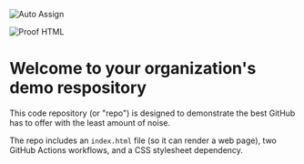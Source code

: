 ![Auto Assign](https://github.com/bettogitt/demo-repository/actions/workflows/auto-assign.yml/badge.svg)

![Proof HTML](https://github.com/bettogitt/demo-repository/actions/workflows/proof-html.yml/badge.svg)

# Welcome to your organization's demo respository
This code repository (or "repo") is designed to demonstrate the best GitHub has to offer with the least amount of noise.

The repo includes an `index.html` file (so it can render a web page), two GitHub Actions workflows, and a CSS stylesheet dependency.
